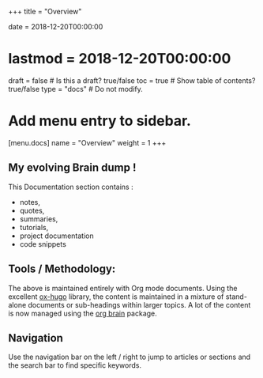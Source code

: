+++
title = "Overview"

date = 2018-12-20T00:00:00
# lastmod = 2018-12-20T00:00:00

draft = false  # Is this a draft? true/false
toc = true  # Show table of contents? true/false
type = "docs"  # Do not modify.

# Add menu entry to sidebar.
[menu.docs]
  name = "Overview"
  weight = 1
+++

## My evolving Brain dump !
This Documentation section contains :

 - notes,
 - quotes,
 - summaries,
 - tutorials,
 - project documentation
 - code snippets

## Tools / Methodology:

The above is maintained entirely with Org mode documents. Using the excellent [ox-hugo](https://ox-hugo.scripter.co/ "ox-hugo library for Emacs") library, the content is maintained in a mixture of stand-alone documents or sub-headings within larger topics. A lot of the content is now managed using the [org brain](https://github.com/Kungsgeten/org-brain "org brain on github") package.

## Navigation

Use the navigation bar on the left / right to jump to articles or sections and the  search bar to find specific keywords.
